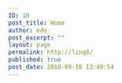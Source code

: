 ```yaml
---
ID: 10
post_title: Home
author: edo
post_excerpt: ""
layout: page
permalink: http://linq8/
published: true
post_date: 2018-09-10 13:40:54
---
```

<div class="col-md-5">

&nbsp;

</div>
<div class="col-md-6 col-md-offset-1"></div>